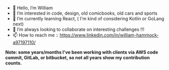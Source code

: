 - 👋 Hello, I’m William
- 👀 I’m interested in code, design, old comicbooks, old cars and sports
- 🌱 I’m currently learning React, ( I'm kind of considering Kotlin or GoLang next)
- 💞️ I’m always looking to collaborate on interesting challenges !!!
- 📫 How to reach me :: https://www.linkedin.com/in/william-hammock-a97197110/

**Note: some years/months I've been working with clients via AWS code commit, GitLab, or bitbucket, so not all years show my contribution counts.**

<!---
wghammock/wghammock is a ✨ special ✨ repository because its `README.md` (this file) appears on your GitHub profile.
You can click the Preview link to take a look at your changes.
--->
